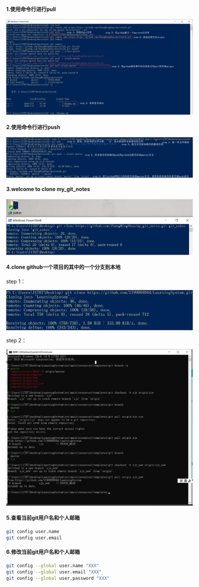 #### 1.使用命令行进行pull



![1562321626211](1562321626211.png)



#### 2.使用命令行进行push



![1562322568466](1562322568466.png)



#### 3.welcome to clone my_git_notes

![1562323964775](1562323964775.png)



#### 4.clone github一个项目的其中的一个分支到本地

step 1：

![1562498241895](1562498241895.png)



step 2：

![1562498318643](1562498318643.png)

#### 5.查看当前git用户名和个人邮箱

```bash
git config user.name
git config user.email
```

#### 6.修改当前git用户名和个人邮箱

```bash
git config --global user.name "XXX"
git config --global user.email "XXX"
git config --global user.password "XXX"
```

